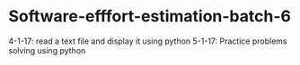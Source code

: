 # Software-efffort-estimation-batch-6
 4-1-17: read a text file and display it using python
 5-1-17: Practice problems solving using python
